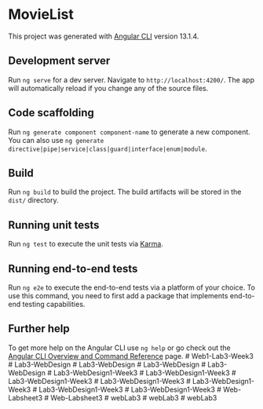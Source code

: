 # MovieList

This project was generated with [Angular CLI](https://github.com/angular/angular-cli) version 13.1.4.

## Development server

Run `ng serve` for a dev server. Navigate to `http://localhost:4200/`. The app will automatically reload if you change any of the source files.

## Code scaffolding

Run `ng generate component component-name` to generate a new component. You can also use `ng generate directive|pipe|service|class|guard|interface|enum|module`.

## Build

Run `ng build` to build the project. The build artifacts will be stored in the `dist/` directory.

## Running unit tests

Run `ng test` to execute the unit tests via [Karma](https://karma-runner.github.io).

## Running end-to-end tests

Run `ng e2e` to execute the end-to-end tests via a platform of your choice. To use this command, you need to first add a package that implements end-to-end testing capabilities.

## Further help

To get more help on the Angular CLI use `ng help` or go check out the [Angular CLI Overview and Command Reference](https://angular.io/cli) page.
#   W e b 1 - L a b 3 - W e e k 3  
 #   L a b 3 - W e b D e s i g n  
 #   L a b 3 - W e b D e s i g n  
 #   L a b 3 - W e b D e s i g n  
 #   L a b 3 - W e b D e s i g n  
 #   L a b 3 - W e b D e s i g n 1 - W e e k 3  
 #   L a b 3 - W e b D e s i g n 1 - W e e k 3  
 #   L a b 3 - W e b D e s i g n 1 - W e e k 3  
 #   L a b 3 - W e b D e s i g n 1 - W e e k 3  
 #   L a b 3 - W e b D e s i g n 1 - W e e k 3  
 #   L a b 3 - W e b D e s i g n 1 - W e e k 3  
 #   L a b 3 - W e b D e s i g n 1 - W e e k 3  
 #   W e b - L a b s h e e t 3  
 #   W e b - L a b s h e e t 3  
 #   w e b L a b 3  
 #   w e b L a b 3  
 #   w e b L a b 3  
 